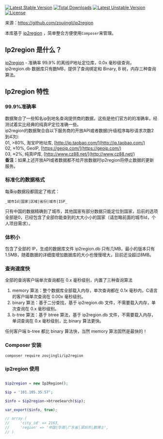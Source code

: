 [![Latest Stable Version](https://poser.pugx.org/zoujingli/ip2region/v/stable)](https://packagist.org/packages/zoujingli/ip2region)
[![Total Downloads](https://poser.pugx.org/zoujingli/ip2region/downloads)](https://packagist.org/packages/zoujingli/ip2region)
[![Latest Unstable Version](https://poser.pugx.org/zoujingli/ip2region/v/unstable)](https://packagist.org/packages/zoujingli/ip2region)
[![License](https://poser.pugx.org/zoujingli/ip2region/license)](https://packagist.org/packages/zoujingli/ip2region)

来源：https://github.com/zoujingli/ip2region

本库基于 [ip2region](https://github.com/lionsoul2014/ip2region) ，简单整合方便使用`Composer`来管理。

## Ip2region 是什么？ 

[ip2region](https://github.com/lionsoul2014/ip2region) - 准确率 99.9% 的离线IP地址定位库，0.0x 毫秒级查询，ip2region.db 数据库只有数MB，提供了查询绑定和 Binary, B 树，内存三种查询算法。


## Ip2region 特性

### 99.9%准确率

数据聚合了一些知名ip到地名查询提供商的数据，这些是他们官方的的准确率，经测试着实比经典的纯真IP定位准确一些。<br />
ip2region的数据聚合自以下服务商的开放API或者数据(升级程序每秒请求次数2到4次): <br />
01, &gt;80%, 淘宝IP地址库, [http://ip.taobao.com/](http://ip.taobao.com/) <br />
02, ≈10%, GeoIP, [https://geoip.com/](https://geoip.com/) <br />
03, ≈2%, 纯真IP库, [http://www.cz88.net/](http://www.cz88.net/) <br />
<b>备注：</b>如果上述开放API或者数据都不给开放数据时ip2region将停止数据的更新服务。


### 标准化的数据格式

每条ip数据段都固定了格式：
```
_城市Id|国家|区域|省份|城市|ISP_
```

只有中国的数据精确到了城市，其他国家有部分数据只能定位到国家，后前的选项全部是0，已经包含了全部你能查到的大大小小的国家（请忽略前面的城市Id，个人项目需求）。


### 体积小

包含了全部的 IP，生成的数据库文件 ip2region.db 只有几MB，最小的版本只有 1.5MB，随着数据的详细度增加数据库的大小也慢慢增大，目前还没超过8MB。


### 查询速度快

全部的查询客户端单次查询都在 0.x 毫秒级别，内置了三种查询算法

1. memory 算法：整个数据库全部载入内存，单次查询都在 0.1x 毫秒内，C语言的客户端单次查询在 0.00x 毫秒级别。
2. binary 算法：基于二分查找，基于 ip2region.db 文件，不需要载入内存，单次查询在 0.x 毫秒级别。
3. b-tree 算法：基于 btree 算法，基于 ip2region.db 文件，不需要载入内存，单词查询在 0.x 毫秒级别，比 binary 算法更快。

任何客户端 b-tree 都比 binary 算法快，当然 memory 算法固然是最快的！


### Composer 安装

```
composer require zoujingli/ip2region
```

### ip2region 使用
```php

$ip2region = new Ip2Region();

$ip = '101.105.35.57';

$info = $ip2region->btreeSearch($ip);

var_export($info, true);

// array (
//     'city_id' => 2163,
//     'region' => '中国|华南|广东省|深圳市|鹏博士',
// )

```
